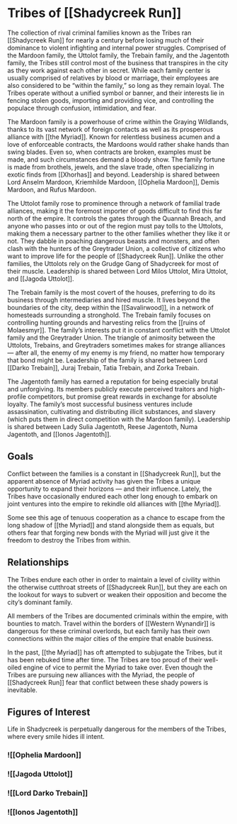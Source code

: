 # Tribes of [[Shadycreek Run]]

The collection of rival criminal families known as the Tribes ran [[Shadycreek Run]] for nearly a century before losing much of their dominance to violent infighting and internal power struggles. Comprised of the Mardoon family, the Uttolot family, the Trebain family, and the Jagentoth family, the Tribes still control most of the business that transpires in the city as they work against each other in secret. While each family center is usually comprised of relatives by blood or marriage, their employees are also considered to be “within the family,” so long as they remain loyal. The Tribes operate without a unified symbol or banner, and their interests lie in fencing stolen goods, importing and providing vice, and controlling the populace through confusion, intimidation, and fear.

The Mardoon family is a powerhouse of crime within the Graying Wildlands, thanks to its vast network of foreign contacts as well as its prosperous alliance with [[the Myriad]]. Known for relentless business acumen and a love of enforceable contracts, the Mardoons would rather shake hands than swing blades. Even so, when contracts are broken, examples must be made, and such circumstances demand a bloody show. The family fortune is made from brothels, jewels, and the slave trade, often specializing in exotic finds from [[Xhorhas]] and beyond. Leadership is shared between Lord Anselm Mardoon, Kriemhilde Mardoon, [[Ophelia Mardoon]], Demis Mardoon, and Rufus Mardoon.

The Uttolot family rose to prominence through a network of familial trade alliances, making it the foremost importer of goods difficult to find this far north of the empire. It controls the gates through the Quannah Breach, and anyone who passes into or out of the region must pay tolls to the Uttolots, making them a necessary partner to the other families whether they like it or not. They dabble in poaching dangerous beasts and monsters, and often clash with the hunters of the Greytrader Union, a collective of citizens who want to improve life for the people of [[Shadycreek Run]]. Unlike the other families, the Uttolots rely on the Grudge Gang of Shadycreek for most of their muscle. Leadership is shared between Lord Milos Uttolot, Mira Uttolot, and [[Jagoda Uttolot]].

The Trebain family is the most covert of the houses, preferring to do its business through intermediaries and hired muscle. It lives beyond the boundaries of the city, deep within the [[Savalirwood]], in a network of homesteads surrounding a stronghold. The Trebain family focuses on controlling hunting grounds and harvesting relics from the [[ruins of Molaesmyr]]. The family’s interests put it in constant conflict with the Uttolot family and the Greytrader Union. The triangle of animosity between the Uttolots, Trebains, and Greytraders sometimes makes for strange alliances — after all, the enemy of my enemy is my friend, no matter how temporary that bond might be. Leadership of the family is shared between Lord [[Darko Trebain]], Juraj Trebain, Tatia Trebain, and Zorka Trebain.

The Jagentoth family has earned a reputation for being especially brutal and unforgiving. Its members publicly execute perceived traitors and high-profile competitors, but promise great rewards in exchange for absolute loyalty. The family’s most successful business ventures include assassination, cultivating and distributing illicit substances, and slavery (which puts them in direct competition with the Mardoon family). Leadership is shared between Lady Sulia Jagentoth, Reese Jagentoth, Numa Jagentoth, and [[Ionos Jagentoth]].

## Goals

Conflict between the families is a constant in [[Shadycreek Run]], but the apparent absence of Myriad activity has given the Tribes a unique opportunity to expand their horizons — and their influence. Lately, the Tribes have occasionally endured each other long enough to embark on joint ventures into the empire to rekindle old alliances with [[the Myriad]].

Some see this age of tenuous cooperation as a chance to escape from the long shadow of [[the Myriad]] and stand alongside them as equals, but others fear that forging new bonds with the Myriad will just give it the freedom to destroy the Tribes from within.

## Relationships

The Tribes endure each other in order to maintain a level of civility within the otherwise cutthroat streets of [[Shadycreek Run]], but they are each on the lookout for ways to subvert or weaken their opposition and become the city’s dominant family.

All members of the Tribes are documented criminals within the empire, with bounties to match. Travel within the borders of [[Western Wynandir]] is dangerous for these criminal overlords, but each family has their own connections within the major cities of the empire that enable business.

In the past, [[the Myriad]] has oft attempted to subjugate the Tribes, but it has been rebuked time after time. The Tribes are too proud of their well-oiled engine of vice to permit the Myriad to take over. Even though the Tribes are pursuing new alliances with the Myriad, the people of [[Shadycreek Run]] fear that conflict between these shady powers is inevitable.

## Figures of Interest

Life in Shadycreek is perpetually dangerous for the members of the Tribes, where every smile hides ill intent.

### ![[Ophelia Mardoon]]

### ![[Jagoda Uttolot]]

### ![[Lord Darko Trebain]]

### ![[Ionos Jagentoth]]

##